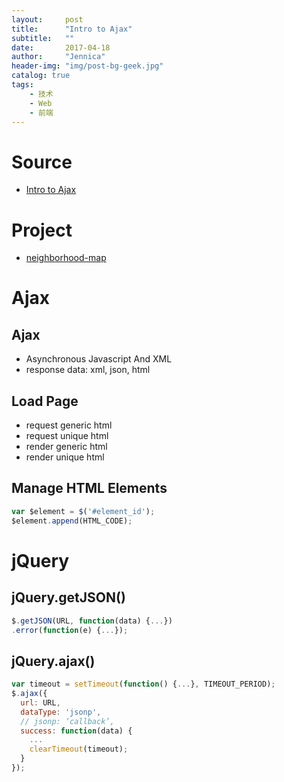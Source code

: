```yaml
---
layout:     post
title:      "Intro to Ajax"
subtitle:   ""
date:       2017-04-18
author:     "Jennica"
header-img: "img/post-bg-geek.jpg"
catalog: true
tags:
    - 技术
    - Web
    - 前端
---
```



# Source
- [Intro to Ajax](https://cn.udacity.com/course/intro-to-ajax--ud110)

# Project
- [neighborhood-map](https://github.com/yogykwan/neighborhood-map)

# Ajax

## Ajax
- Asynchronous Javascript And XML
- response data: xml, json, html

## Load Page
- request generic html
- request unique html
- render generic html
- render unique html

## Manage HTML Elements

```javascript
var $element = $('#element_id');
$element.append(HTML_CODE);
```

# jQuery

## jQuery.getJSON()

```javascript
$.getJSON(URL, function(data) {...})
.error(function(e) {...});
```

## jQuery.ajax()

```javascript
var timeout = setTimeout(function() {...}, TIMEOUT_PERIOD);
$.ajax({
  url: URL,
  dataType: 'jsonp',
  // jsonp: ‘callback’,
  success: function(data) {
    ...
    clearTimeout(timeout);
  }
});
```